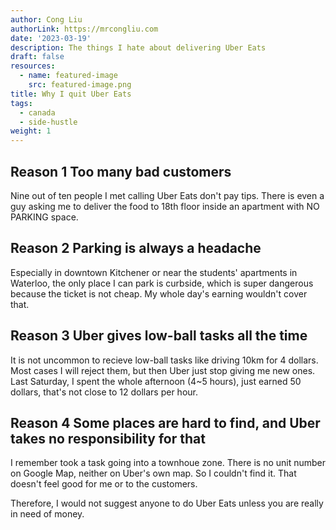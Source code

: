 ```yaml
---
author: Cong Liu
authorLink: https://mrcongliu.com
date: '2023-03-19'
description: The things I hate about delivering Uber Eats
draft: false
resources:
  - name: featured-image
    src: featured-image.png
title: Why I quit Uber Eats
tags:
  - canada
  - side-hustle
weight: 1
---
```


## Reason 1 Too many bad customers

Nine out of ten people I met calling Uber Eats don't pay tips. There is even a guy asking me to deliver the food to 18th floor inside an apartment with NO PARKING space.

## Reason 2 Parking is always a headache

Especially in downtown Kitchener or near the students' apartments in Waterloo, the only place I can park is curbside, which is super dangerous because the ticket is not cheap. My whole day's earning wouldn't cover that.

## Reason 3 Uber gives low-ball tasks all the time

It is not uncommon to recieve low-ball tasks like driving 10km for 4 dollars. Most cases I will reject them, but then Uber just stop giving me new ones. Last Saturday, I spent the whole afternoon (4~5 hours), just earned 50 dollars, that's not close to 12 dollars per hour.

## Reason 4 Some places are hard to find, and Uber takes no responsibility for that

I remember took a task going into a townhoue zone. There is no unit number on Google Map, neither on Uber's own map. So I couldn't find it. That doesn't feel good for me or to the customers.

Therefore, I would not suggest anyone to do Uber Eats unless you are really in need of money.
